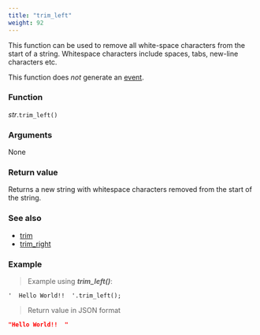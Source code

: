```yaml
---
title: "trim_left"
weight: 92
---
```


This function can be used to remove all white-space characters from the start of a string.
Whitespace characters include spaces, tabs, new-line characters etc.

This function does *not* generate an [event](../../../overview/events).

### Function

*str*.`trim_left()`

### Arguments

None

### Return value

Returns a new string with whitespace characters removed from the start of the string.

### See also

- [trim](../trim)
- [trim_right](../trim_right)

### Example

> Example using ***trim_left()***:

```thingsdb,json_response
'  Hello World!!  '.trim_left();
```

> Return value in JSON format

```json
"Hello World!!  "
```
